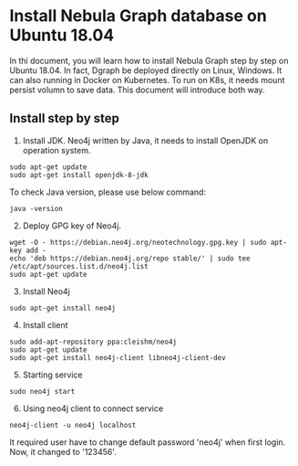 # Install Nebula Graph database on Ubuntu 18.04

In thi document, you will learn how to install Nebula Graph step by step on Ubuntu 18.04. In fact, Dgraph be deployed directly on Linux, Windows. It can also running in Docker on Kubernetes. To run on K8s, it needs mount persist volumn to save data. This document will introduce both way.

## Install step by step

1. Install JDK. Neo4j written by Java, it needs to install OpenJDK on operation system. 

```shell
sudo apt-get update
sudo apt-get install openjdk-8-jdk
```

To check Java version, please use below command:

```shell
java -version
```

2. Deploy GPG key of Neo4j.

```shell
wget -O - https://debian.neo4j.org/neotechnology.gpg.key | sudo apt-key add -
echo 'deb https://debian.neo4j.org/repo stable/' | sudo tee /etc/apt/sources.list.d/neo4j.list
sudo apt-get update
```

3. Install Neo4j

```shell
sudo apt-get install neo4j
```

4. Install client

```shell
sudo add-apt-repository ppa:cleishm/neo4j
sudo apt-get update
sudo apt-get install neo4j-client libneo4j-client-dev
```

5. Starting service

```shell
sudo neo4j start
```

6. Using neo4j client to connect service

```shell
neo4j-client -u neo4j localhost
```
It required user have to change default password 'neo4j' when first login. Now, it changed to '123456'.

